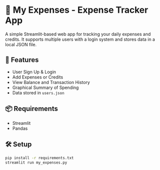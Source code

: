 # 💸 My Expenses - Expense Tracker App

A simple Streamlit-based web app for tracking your daily expenses and credits. It supports multiple users with a login system and stores data in a local JSON file.

## 🚀 Features

- User Sign Up & Login
- Add Expenses or Credits
- View Balance and Transaction History
- Graphical Summary of Spending
- Data stored in `users.json`

## 📦 Requirements

- Streamlit
- Pandas

## 🛠️ Setup

```bash
pip install -r requirements.txt
streamlit run my_expenses.py
